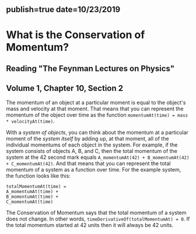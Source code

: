 publish=true
date=10/23/2019
---
# What is the Conservation of Momentum?
## Reading "The Feynman Lectures on Physics"
## Volume 1, Chapter 10, Section 2

The momentum of an object at a particular moment is equal to the object's mass and velocity at that moment. That means that you can represent the momentum of the object over time as the function `momentumAt(time) = mass * velocityAt(time)`.

With a *system of objects*, you can think about the momentum at a particular moment of the *system itself* by adding up, at that moment, all of the individual momentums of each object in the system. For example, if the system consists of objects A, B, and C, then the total momentum of the system at the 42 second mark equals `A_momentumAt(42) + B_momentumAt(42) + C_momentumAt(42)`. And that means that you can represent the total momentum of a system as a function over time. For the example system, the function looks like this:

```text
totalMomentumAt(time) =
A_momentumAt(time) +
B_momentumAt(time) +
C_momentumAt(time)
```

The Conservation of Momentum says that the total momentum of a system does not change. In other words,  `timeDerivativeOf(totalMomentumAt) = 0`. If the total momentum started at 42 units then it will always be 42 units.
